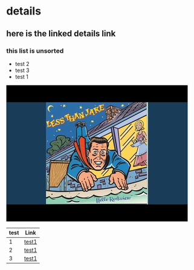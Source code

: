 # details 
## here is the linked details link

### this list is unsorted 
* test 2
* test 3
* test 1 

![This is a test PIC](0.jpg)

| test      | Link |
| ------ | ------- |
| 1      | [test1](test1.md) |
| 2      | [test1](test2.md) |
| 3      | [test1](test3.md) |